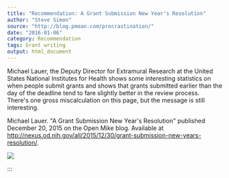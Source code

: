 ```yaml
---
title: "Recommendation: A Grant Submission New Year's Resolution"
author: "Steve Simon"
source: "http://blog.pmean.com/procrastination/"
date: "2016-01-06"
category: Recommendation
tags: Grant writing
output: html_document
---
```


Michael Lauer, the Deputy Director for Extramural Research at the United
States National Institutes for Health shows some interesting statistics
on when people submit grants and shows that grants submitted earlier
than the day of the deadline tend to fare slightly better in the review
process. There's one gross miscalculation on this page, but the message
is still interesting.

<!---More--->

Michael Lauer. "A Grant Submission New Year's Resolution" published
December 20, 2015 on the Open Mike blog. Available at
<http://nexus.od.nih.gov/all/2015/12/30/grant-submission-new-years-resolution/>.

![](../../images/procrastination01.png)


:::

